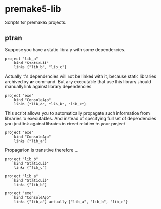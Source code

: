 # premake5-lib
Scripts for premake5 projects.

## ptran

Suppose you have a static library with some dependencies. 
```
project "lib_a"
    kind "StaticLib"
    links {"lib_b", "lib_c"}
```
Actually it's dependencies will not be linked with it, because static libraries archived by **ar** command. 
But any executable that use this library should manually link against library dependencies. 
```
project "exe"
    kind "ConsoleApp"
    links {"lib_a", "lib_b", "lib_c"}
```
This script allows you to automatically propagate such information from libraries to executables.
And instead of specifying full set of dependencies you just link against libraies in direct relation
to your project.
```
project "exe"
    kind "ConsoleApp"
    links {"lib_a"}
```
Propagation is transitive therefore ...
```
project "lib_b"
    kind "StaticLib"
    links {"lib_c"}

project "lib_a"
    kind "StaticLib"
    links {"lib_b"}

project "exe"
    kind "ConsoleApp"
    links {"lib_a"} actually {"lib_a", "lib_b", "lib_c"}
```



